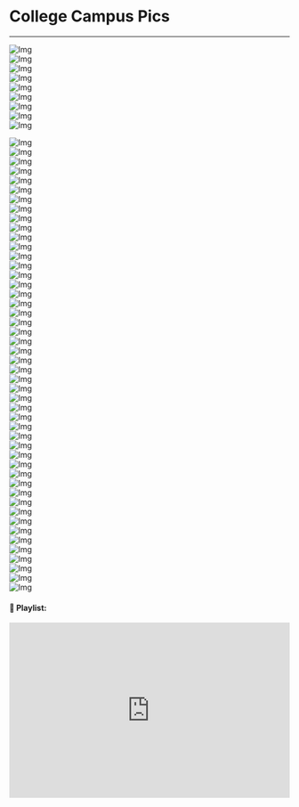 # College Campus Pics

---

 <img src="./assets/Collegepic (54).jpg" alt="Img"/><br>
 <img src="./assets/Collegepic (86).jpg" alt="Img"/><br>
 <img src="./assets/Collegepic (119).jpg" alt="Img"/><br>
 <img src="./assets/Collegepic (120).jpg" alt="Img"/><br>
 <img src="./assets/Collegepic (90).jpg" alt="Img"/><br>
 <img src="./assets/Collegepic (91).jpg" alt="Img"/><br>
 <img src="./assets/Collegepic (92).jpg" alt="Img"/><br>
 <img src="./assets/Collegepic (93).jpg" alt="Img"/><br>
 <img src="./assets/Collegepic (94).jpg" alt="Img"/><br>
 <!-- <img src="./assets/Collegepic (95).jpg" alt="Img"/><br> -->
 <img src="./assets/Collegepic (125).jpg" alt="Img"/><br>
 <img src="./assets/Collegepic (64).jpg" alt="Img"/><br>
 <img src="./assets/Collegepic (48).jpg" alt="Img"/><br>
 <img src="./assets/Collegepic (43).jpg" alt="Img"/><br>
 <img src="./assets/Collegepic (6).jpg" alt="Img"/><br>
 <img src="./assets/Collegepic (97).jpg" alt="Img"/><br>
 <img src="./assets/Collegepic (98).jpg" alt="Img"/><br>
 <img src="./assets/Collegepic (99).jpg" alt="Img"/><br>
 <img src="./assets/Collegepic (100).jpg" alt="Img"/><br>
 <img src="./assets/Collegepic (121).jpg" alt="Img"/><br>
 <img src="./assets/Collegepic (123).jpg" alt="Img"/><br>
 <img src="./assets/Collegepic (124).jpg" alt="Img"/><br>
 <img src="./assets/Collegepic (101).jpg" alt="Img"/><br>
 <img src="./assets/Collegepic (102).jpg" alt="Img"/><br>
 <img src="./assets/Collegepic (103).jpg" alt="Img"/><br>
 <img src="./assets/Collegepic (104).jpg" alt="Img"/><br>
 <img src="./assets/Collegepic (105).jpg" alt="Img"/><br>
 <img src="./assets/Collegepic (106).jpg" alt="Img"/><br>
 <img src="./assets/Collegepic (107).jpg" alt="Img"/><br>
 <img src="./assets/Collegepic (108).jpg" alt="Img"/><br>
 <img src="./assets/Collegepic (109).jpg" alt="Img"/><br>
 <img src="./assets/Collegepic (110).jpg" alt="Img"/><br>
 <img src="./assets/Collegepic (111).jpg" alt="Img"/><br>
 <img src="./assets/Collegepic (112).jpg" alt="Img"/><br>
 <img src="./assets/Collegepic (114).jpg" alt="Img"/><br>
 <img src="./assets/Collegepic (116).jpg" alt="Img"/><br>
 <img src="./assets/Collegepic (117).jpg" alt="Img"/><br>
 <img src="./assets/Collegepic (118).jpg" alt="Img"/><br>
 <img src="./assets/Collegepic (29).jpg" alt="Img"/><br>
 <img src="./assets/Collegepic (96).jpg" alt="Img"/><br>
 <img src="./assets/Collegepic (31).jpg" alt="Img"/><br>
 <img src="./assets/Collegepic (27).jpg" alt="Img"/><br>
 <img src="./assets/Collegepic (24).jpg" alt="Img"/><br>
 <img src="./assets/Collegepic (52).jpg" alt="Img"/><br>
 <img src="./assets/Collegepic (1).jpg" alt="Img"/><br>
 <img src="./assets/Collegepic (2).jpg" alt="Img"/><br>
 <img src="./assets/Collegepic (3).jpg" alt="Img"/><br>
 <img src="./assets/Collegepic (4).jpg" alt="Img"/><br>
 <img src="./assets/Collegepic (5).jpg" alt="Img"/><br>
 <img src="./assets/Collegepic (7).jpg" alt="Img"/><br>
 <img src="./assets/Collegepic (8).jpg" alt="Img"/><br>
 <img src="./assets/Collegepic (9).jpg" alt="Img"/><br>
 <img src="./assets/Collegepic (10).jpg" alt="Img"/><br>
 <img src="./assets/Collegepic (13).jpg" alt="Img"/><br>
 <img src="./assets/Collegepic (16).jpg" alt="Img"/><br>
 <img src="./assets/Collegepic (17).jpg" alt="Img"/><br>
 <img src="./assets/Collegepic (18).jpg" alt="Img"/><br>
 <img src="./assets/Collegepic (127).jpg" alt="Img"/><br>



 #### 🚀 Playlist:

<iframe width="100%" height="315" src="https://www.youtube.com/embed/videoseries?si=JiDFC5bEqqnrlwZT&amp;list=PLa4SSqnW_OPNEXW_4Nn7Zk50aB2gzlBC5" title="YouTube video player" frameborder="0" allow="accelerometer; autoplay; clipboard-write; encrypted-media; gyroscope; picture-in-picture; web-share" allowfullscreen></iframe>